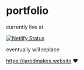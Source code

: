 # portfolio

currently live at

[![Netlify Status](https://api.netlify.com/api/v1/badges/3c09052f-757c-460a-bc70-6eb6ef0e6132/deploy-status)](https://app.netlify.com/sites/jaredmakes/deploys)

eventually will replace

https://jaredmakes.website ❤️
